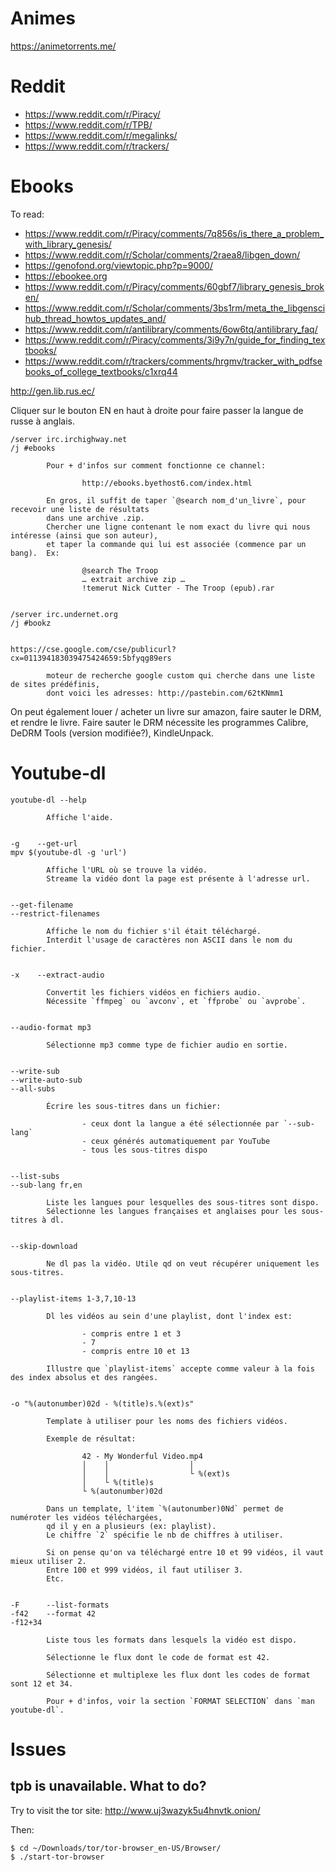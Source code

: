 # Animes

<https://animetorrents.me/>

# Reddit

   - <https://www.reddit.com/r/Piracy/>
   - <https://www.reddit.com/r/TPB/>
   - <https://www.reddit.com/r/megalinks/>
   - <https://www.reddit.com/r/trackers/>

# Ebooks

To read:

   - <https://www.reddit.com/r/Piracy/comments/7q856s/is_there_a_problem_with_library_genesis/>
   - <https://www.reddit.com/r/Scholar/comments/2raea8/libgen_down/>
   - <https://genofond.org/viewtopic.php?p=9000/>
   - <https://ebookee.org>
   - <https://www.reddit.com/r/Piracy/comments/60gbf7/library_genesis_broken/>
   - <https://www.reddit.com/r/Scholar/comments/3bs1rm/meta_the_libgenscihub_thread_howtos_updates_and/>
   - <https://www.reddit.com/r/antilibrary/comments/6ow6tq/antilibrary_faq/>
   - <https://www.reddit.com/r/Piracy/comments/3i9y7n/guide_for_finding_textbooks/>
   - <https://www.reddit.com/r/trackers/comments/hrgmv/tracker_with_pdfsebooks_of_college_textbooks/c1xrq44>


<http://gen.lib.rus.ec/>

Cliquer sur le bouton EN en haut à droite pour faire passer la langue de russe à anglais.


    /server irc.irchighway.net
    /j #ebooks

            Pour + d'infos sur comment fonctionne ce channel:

                    http://ebooks.byethost6.com/index.html

            En gros, il suffit de taper `@search nom_d'un_livre`, pour recevoir une liste de résultats
            dans une archive .zip.
            Chercher une ligne contenant le nom exact du livre qui nous intéresse (ainsi que son auteur),
            et taper la commande qui lui est associée (commence par un bang).  Ex:

                    @search The Troop
                    … extrait archive zip …
                    !temerut Nick Cutter - The Troop (epub).rar


    /server irc.undernet.org
    /j #bookz


    https://cse.google.com/cse/publicurl?cx=011394183039475424659:5bfyqg89ers

            moteur de recherche google custom qui cherche dans une liste de sites prédéfinis,
            dont voici les adresses: http://pastebin.com/62tKNmm1



On peut également louer / acheter un livre sur amazon, faire sauter le DRM, et rendre le livre.
Faire sauter le DRM nécessite les programmes Calibre, DeDRM Tools (version modifiée?), KindleUnpack.

# Youtube-dl

    youtube-dl --help

            Affiche l'aide.


    -g    --get-url
    mpv $(youtube-dl -g 'url')

            Affiche l'URL où se trouve la vidéo.
            Streame la vidéo dont la page est présente à l'adresse url.


    --get-filename
    --restrict-filenames

            Affiche le nom du fichier s'il était téléchargé.
            Interdit l'usage de caractères non ASCII dans le nom du fichier.


    -x    --extract-audio

            Convertit les fichiers vidéos en fichiers audio.
            Nécessite `ffmpeg` ou `avconv`, et `ffprobe` ou `avprobe`.


    --audio-format mp3

            Sélectionne mp3 comme type de fichier audio en sortie.


    --write-sub
    --write-auto-sub
    --all-subs

            Écrire les sous-titres dans un fichier:

                    - ceux dont la langue a été sélectionnée par `--sub-lang`
                    - ceux générés automatiquement par YouTube
                    - tous les sous-titres dispo


    --list-subs
    --sub-lang fr,en

            Liste les langues pour lesquelles des sous-titres sont dispo.
            Sélectionne les langues françaises et anglaises pour les sous-titres à dl.


    --skip-download

            Ne dl pas la vidéo. Utile qd on veut récupérer uniquement les sous-titres.


    --playlist-items 1-3,7,10-13

            Dl les vidéos au sein d'une playlist, dont l'index est:

                    - compris entre 1 et 3
                    - 7
                    - compris entre 10 et 13

            Illustre que `playlist-items` accepte comme valeur à la fois des index absolus et des rangées.


    -o "%(autonumber)02d - %(title)s.%(ext)s"

            Template à utiliser pour les noms des fichiers vidéos.

            Exemple de résultat:

                    42 - My Wonderful Video.mp4
                    │    │                  │
                    │    │                  └ %(ext)s
                    │    └ %(title)s
                    └ %(autonumber)02d

            Dans un template, l'item `%(autonumber)0Nd` permet de numéroter les vidéos téléchargées,
            qd il y en a plusieurs (ex: playlist).
            Le chiffre `2` spécifie le nb de chiffres à utiliser.

            Si on pense qu'on va téléchargé entre 10 et 99 vidéos, il vaut mieux utiliser 2.
            Entre 100 et 999 vidéos, il faut utiliser 3.
            Etc.


    -F      --list-formats
    -f42    --format 42
    -f12+34

            Liste tous les formats dans lesquels la vidéo est dispo.

            Sélectionne le flux dont le code de format est 42.

            Sélectionne et multiplexe les flux dont les codes de format sont 12 et 34.

            Pour + d'infos, voir la section `FORMAT SELECTION` dans `man youtube-dl`.

##
# Issues
## tpb is unavailable.  What to do?

Try to visit the tor site:
<http://www.uj3wazyk5u4hnvtk.onion/>

Then:

    $ cd ~/Downloads/tor/tor-browser_en-US/Browser/
    $ ./start-tor-browser

